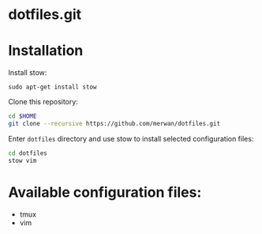 dotfiles.git
============

# Installation

Install stow:
```
sudo apt-get install stow
```

Clone this repository:

```sh
cd $HOME
git clone --recursive https://github.com/merwan/dotfiles.git
```

Enter `dotfiles` directory and use stow to install selected configuration files:

```sh
cd dotfiles
stow vim
```

# Available configuration files:

* tmux
* vim
